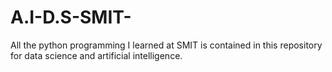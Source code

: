 # A.I-D.S-SMIT-
All the python programming I learned at SMIT is contained in this repository for data science and artificial intelligence.
